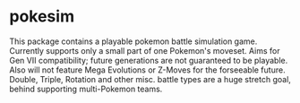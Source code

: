 # pokesim
This package contains a playable pokemon battle simulation game. Currently supports only a small part of one Pokemon's moveset. Aims for Gen VII compatibility; future generations are not guaranteed to be playable. Also will not feature Mega Evolutions or Z-Moves for the forseeable future. Double, Triple, Rotation and other misc. battle types are a huge stretch goal, behind supporting multi-Pokemon teams.
